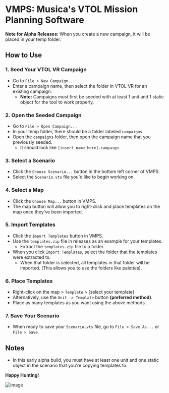 # VMPS: Musica's VTOL Mission Planning Software

**Note for Alpha Releases:** When you create a new campaign, it will be placed in your temp folder.

## How to Use

### 1. Seed Your VTOL VR Campaign
- Go to `File > New Campaign...`
- Enter a campaign name, then select the folder in VTOL VR for an existing campaign.
  - **Note:** Campaigns must first be seeded with at least 1 unit and 1 static object for the tool to work properly.

### 2. Open the Seeded Campaign
- Go to `File > Open Campaign...`
- In your temp folder, there should be a folder labeled `campaigns`
- Open the `campaigns` folder, then open the campaign name that you previously seeded.
  - It should look like `[insert_name_here].campaign`

### 3. Select a Scenario
- Click the `Choose Scenario...` button in the bottom left corner of VMPS.
- Select the `Scenario.vts` file you'd like to begin working on.

### 4. Select a Map
- Click the `Choose Map...` button in VMPS.
- The map button will allow you to right-click and place templates on the map once they've been imported.

### 5. Import Templates
- Click the `Import Templates` button in VMPS.
- Use the `templates.zip` file in releases as an example for your templates.
  - Extract the `templates.zip` file to a folder.
- When you click `Import Templates`, select the folder that the templates were extracted to.
  - When that folder is selected, all templates in that folder will be imported. (This allows you to use the folders like palettes).

### 6. Place Templates
- Right-click on the map > `Template` > [select your template]
- Alternatively, use the `Unit -> Template` button **(preferred method)**.
- Place as many templates as you want using the above methods.

### 7. Save Your Scenario
- When ready to save your `Scenario.vts` file, go to `File > Save As...` or `File > Save`.

## Notes
- In this early alpha build, you must have at least one unit and one static object in the scenario that you're copying templates to.

**Happy Hunting!**

![image](https://github.com/user-attachments/assets/e73244fa-56c7-4bcc-b580-f79505e943eb)

